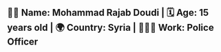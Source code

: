 ## 🧑🏻 Name: **Mohammad Rajab Doudi** | 🗓 Age: **15 years old** | 🌍 Country: **Syria** | 👮🏻‍♂️ Work: **Police Officer**
